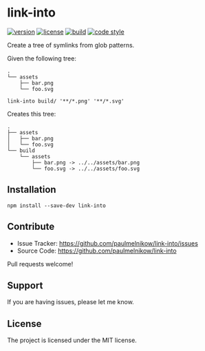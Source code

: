 # link-into

[![version](https://img.shields.io/npm/v/link-into.svg?style=flat-square)][npm]
[![license](https://img.shields.io/npm/l/link-into.svg?style=flat-square)][npm]
[![build](https://img.shields.io/circleci/project/github/paulmelnikow/link-into.svg?style=flat-square)][build]
[![code style](https://img.shields.io/badge/code_style-prettier-ff69b4.svg?style=flat-square)][prettier]

[npm]: https://npmjs.com/link-into/
[build]: https://circleci.com/gh/paulmelnikow/link-into/tree/master
[prettier]: https://prettier.io/

Create a tree of symlinks from glob patterns.

Given the following tree:

```
.
└── assets
    ├── bar.png
    └── foo.svg
```

```
link-into build/ '**/*.png' '**/*.svg'
```

Creates this tree:

```
.
├── assets
│   ├── bar.png
│   └── foo.svg
└── build
    └── assets
        ├── bar.png -> ../../assets/bar.png
        └── foo.svg -> ../../assets/foo.svg
```

## Installation

```
npm install --save-dev link-into
```

## Contribute

-   Issue Tracker: https://github.com/paulmelnikow/link-into/issues
-   Source Code: https://github.com/paulmelnikow/link-into

Pull requests welcome!

## Support

If you are having issues, please let me know.

## License

The project is licensed under the MIT license.
